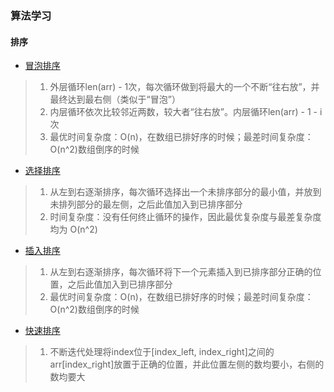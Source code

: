 ### 算法学习

#### 排序

* [冒泡排序](/src/sort/bubble_sort.py)
>1. 外层循环len(arr) - 1次，每次循环做到将最大的一个不断“往右放”，并最终达到最右侧（类似于“冒泡”）
>2. 内层循环依次比较邻近两数，较大者“往右放”。内层循环len(arr) - 1 - i 次
>3. 最优时间复杂度：O(n)，在数组已排好序的时候；最差时间复杂度：O(n^2)数组倒序的时候

* [选择排序](/src/sort/select_sort.py)
>1. 从左到右逐渐排序，每次循环选择出一个未排序部分的最小值，并放到未排列部分的最左侧，之后此值加入到已排序部分
>2. 时间复杂度：没有任何终止循环的操作，因此最优复杂度与最差复杂度均为 O(n^2)

* [插入排序](/src/sort/insert_sort.py)
>1. 从左到右逐渐排序，每次循环将下一个元素插入到已排序部分正确的位置，之后此值加入到已排序部分
>2. 最优时间复杂度：O(n)，在数组已排好序的时候；最差时间复杂度：O(n^2)数组倒序的时候

* [快速排序](/src/sort/fast_sort.py)
>1. 不断迭代处理将index位于[index_left, index_right]之间的arr[index_right]放置于正确的位置，并此位置左侧的数均要小，右侧的数均要大